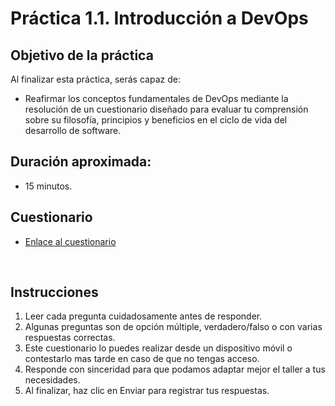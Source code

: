 # Práctica 1.1. Introducción a DevOps

## Objetivo de la práctica

Al finalizar esta práctica, serás capaz de: 
- Reafirmar los conceptos fundamentales de DevOps mediante la resolución de un cuestionario diseñado para evaluar tu comprensión sobre su filosofía, principios y beneficios en el ciclo de vida del desarrollo de software.

## Duración aproximada:
- 15 minutos.

## Cuestionario

* [Enlace al cuestionario](https://docs.google.com/forms/d/e/1FAIpQLScaPh543RH81Z_ti2ueamwPHTRzh8nK_rbd-nLcc0sCEOSMcw/viewform?usp=header)

<br/>

## Instrucciones

1. Leer cada pregunta cuidadosamente antes de responder.
2. Algunas preguntas son de opción múltiple, verdadero/falso o con varias respuestas correctas.
3. Este cuestionario lo puedes realizar desde un dispositivo móvil o contestarlo mas tarde en caso de que no tengas acceso.
4. Responde con sinceridad para que podamos adaptar mejor el taller a tus necesidades.
5. Al finalizar, haz clic en Enviar para registrar tus respuestas.  

